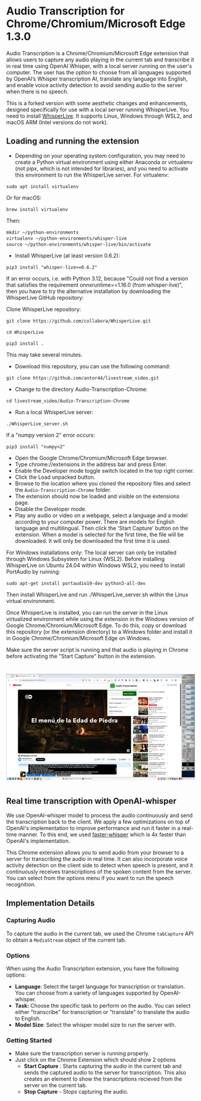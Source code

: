# Audio Transcription for Chrome/Chromium/Microsoft Edge 1.3.0

Audio Transcription is a Chrome/Chromium/Microsoft Edge extension that allows users to capture any audio playing in the current tab and transcribe it in real time using OpenAI Whisper, with a local server running on the user's computer. The user has the option to choose from all languages supported by OpenAI’s Whisper transcription AI, translate any language into English, and enable voice activity detection to avoid sending audio to the server when there is no speech.

This is a forked version with some aesthetic changes and enhancements, designed specifically for use with a local server running WhisperLive. You need to install [WhisperLive](https://github.com/collabora/WhisperLive). It supports Linux, Windows through WSL2, and macOS ARM (Intel versions do not work).


## Loading and running the extension
- Depending on your operating system configuration, you may need to create a Python virtual environment using either Anaconda or virtualenv (not pipx, which is not intended for libraries), and you need to activate this environment to run the WhisperLive server. For virtualenv:
```
sudo apt install virtualenv
```
Or for macOS:
```
brew install virtualenv
```
Then:
```
mkdir ~/python-environments
virtualenv ~/python-environments/whisper-live
source ~/python-environments/whisper-live/bin/activate
```
- Install WhisperLive (at least version 0.6.2):
```
pip3 install "whisper-live>=0.6.2"
```
If an error occurs, i.e. with Python 3.12, because "Could not find a version that satisfies the requirement onnxruntime==1.16.0 (from whisper-live)", then you have to
try the alternative installation by downloading the WhisperLive GitHub repository:


Clone WhisperLive repository:
```
git clone https://github.com/collabora/WhisperLive.git

```
```
cd WhisperLive
```
```
pip3 install .
```
This may take several minutes.

- Download this repository, you can use the following command:
```
git clone https://github.com/antor44/livestream_video.git
```
- Change to the directory Audio-Transcription-Chrome:
```
cd livestream_video/Audio-Transcription-Chrome
```
- Run a local WhisperLive server:
```
./WhisperLive_server.sh
```
If a "numpy version 2" error occurs:
```
pip3 install "numpy<2"
```
- Open the Google Chrome/Chromium/Microsoft Edge browser.
- Type chrome://extensions in the address bar and press Enter.
- Enable the Developer mode toggle switch located in the top right corner.
- Click the Load unpacked button.
- Browse to the location where you cloned the repository files and select the ```Audio-Transcription-Chrome``` folder.
- The extension should now be loaded and visible on the extensions page.
- Disable the Developer mode.
- Play any audio or video on a webpage, select a language and a model according to your computer power. There are models for English language and multilingual. Then click the 'Start Capture' button on the extension. When a model is selected for the first time, the file will be downloaded. It will only be downloaded the first time it is used.


For Windows installations only: The local server can only be installed through Windows Subsystem for Linux (WSL2). Before installing WhisperLive on Ubuntu 24.04 within Windows WSL2, you need to install PortAudio by running:
```
sudo apt-get install portaudio19-dev python3-all-dev
```  
Then install WhisperLive and run ./WhisperLive_server.sh within the Linux virtual environment.

Once WhisperLive is installed, you can run the server in the Linux virtualized environment while using the extension in the Windows version of Google Chrome/Chromium/Microsoft Edge. To do this, copy or download this repository (or the extension directory) to a Windows folder and install it in Google Chrome/Chromium/Microsoft Edge on Windows.

Make sure the server script is running and that audio is playing in Chrome before activating the "Start Capture" button in the extension.

#
![Screenshot](https://github.com/antor44/livestream_video/blob/main/Audio-Transcription-Chrome/Chrome_extension1.jpg)
#


## Real time transcription with OpenAI-whisper
We use OpenAI-whisper model to process the audio continuously and send the transcription back to the client. We apply a few optimizations on top of OpenAI's implementation to improve performance and run it faster in a real-time manner. To this end, we used [faster-whisper](https://github.com/guillaumekln/faster-whisper) which is 4x faster than OpenAI's implementation.

This Chrome extension allows you to send audio from your browser to a server for transcribing the audio in real time. It can also incorporate voice activity detection on the client side to detect when speech is present, and it continuously receives transcriptions of the spoken content from the server. You can select from the options menu if you want to run the speech recognition.


## Implementation Details

### Capturing Audio
To capture the audio in the current tab, we used the Chrome `tabCapture` API to obtain a `MediaStream` object of the current tab.

### Options
When using the Audio Transcription extension, you have the following options:
 - **Language**: Select the target language for transcription or translation. You can choose from a variety of languages supported by OpenAI-whisper.
 - **Task:** Choose the specific task to perform on the audio. You can select either "transcribe" for transcription or "translate" to translate the audio to English.
 - **Model Size**: Select the whisper model size to run the server with.

### Getting Started
- Make sure the transcription server is running properly.
- Just click on the Chrome Extension which should show 2 options
  - **Start Capture** : Starts capturing the audio in the current tab and sends the captured audio to the server for transcription. This also creates an element to show the transcriptions recieved from the server on the current tab.
  - **Stop Capture** - Stops capturing the audio.

